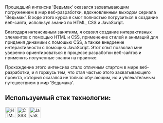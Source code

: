 
Прошедший интенсив 'Ведьмак' оказался захватывающим погружением в мир веб-разработки, вдохновленным выходом сериала 'Ведьмак'.
В ходе этого курса я смог полностью погрузиться в создание веб-сайта, используя знания по HTML, CSS и JavaScript.

Благодаря интенсивным занятиям, я освоил создание интерактивных элементов с помощью HTML и CSS, применение стилей и анимаций для придания динамики с помощью CSS, а также внедрение интерактивности с помощью JavaScript.
Этот опыт позволил мне уверенно ориентироваться в процессе разработки веб-сайтов и применять полученные знания на практике.

Прохождение этого интенсива стало отличным стартом в мире веб-разработки, и я горжусь тем, что стал частью этого захватывающего проекта, который оказался не только обучающим, но и увлекательным путешествием в мир 'Ведьмака'.

<h2>Используемый стек технологии:</h2>
<a href="https://developer.mozilla.org/en-US/docs/Glossary/HTML5" target="_blank" rel="noreferrer"><img src="https://raw.githubusercontent.com/danielcranney/readme-generator/main/public/icons/skills/html5-colored.svg" width="36" height="36" alt="HTML5" /></a>
<a href="https://www.w3schools.com/css/" target="_blank" rel="noreferrer"><img src="https://profilinator.rishav.dev/skills-assets/css3-original-wordmark.svg" width="36" height="36" alt="CSS3" /></a>
<a href="https://developer.mozilla.org/en-US/docs/Web/JavaScript" target="_blank" rel="noreferrer"><img src="https://raw.githubusercontent.com/danielcranney/readme-generator/main/public/icons/skills/javascript-colored.svg" width="36" height="36" alt="JavaScript" /></a>
